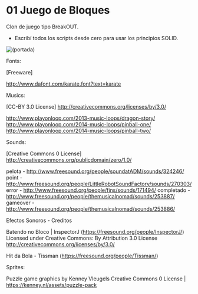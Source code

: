 # 01 Juego de Bloques

Clon de juego tipo BreakOUT. 
* Escribí todos los scripts desde cero para usar los principios SOLID.


![(portada)](https://github.com/vicotux1/Juego_de_Bloques/blob/01BrickOUT!/Assets/Bricks/Gr%C3%A1ficos/00.png)

Fonts:

[Freeware]

http://www.dafont.com/karate.font?text=karate

Musics:

[CC-BY 3.0 License] http://creativecommons.org/licenses/by/3.0/

http://www.playonloop.com/2013-music-loops/dragon-story/
http://www.playonloop.com/2014-music-loops/pinball-one/
http://www.playonloop.com/2014-music-loops/pinball-two/

Sounds:

[Creative Commons 0 License] http://creativecommons.org/publicdomain/zero/1.0/

pelota - http://www.freesound.org/people/soundatADM/sounds/324246/
point - http://www.freesound.org/people/LittleRobotSoundFactory/sounds/270303/
error - http://www.freesound.org/people/fins/sounds/171494/
completado - http://www.freesound.org/people/themusicalnomad/sounds/253887/
gameover - http://www.freesound.org/people/themusicalnomad/sounds/253886/

Efectos Sonoros - Creditos

Batendo no Bloco | InspectorJ (https://freesound.org/people/InspectorJ/)
Licensed under Creative Commons: By Attribution 3.0 License
http://creativecommons.org/licenses/by/3.0/

Hit da Bola - Tissman (https://freesound.org/people/Tissman/)

Sprites:

Puzzle game graphics by Kenney Vleugels Creative Commons 0 License | https://kenney.nl/assets/puzzle-pack


